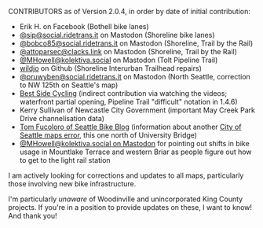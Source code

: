 CONTRIBUTORS as of Version 2.0.4, in order by date of initial contribution:

* Erik H. on Facebook (Bothell bike lanes)
* [@sip@social.ridetrans.it](https://social.ridetrans.it/@sip) on Mastodon (Shoreline bike lanes)
* [@bobco85@social.ridetrans.it](https://social.ridetrans.it/@bobco85) on Mastodon (Shoreline, Trail by the Rail) 
* [@attoparsec@clacks.link](https://clacks.link/@attoparsec) on Mastodon (Shoreline, Trail by the Rail)
* [@MHowell@kolektiva.social](https://kolektiva.social/@MHowell) on Mastodon (Tolt Pipeline Trail)
* [wildjo](https://github.com/wildjo) on Github (Shoreline Interurban Trailhead repairs)
* [@pruwyben@social.ridetrans.it](https://social.ridetrans.it/@pruwyben) on Mastodon (North Seattle, correction to NW 125th on Seattle's map)
* [Best Side Cycling](https://www.youtube.com/@BestSideCycling) (indirect contribution via watching the videos; waterfront partial opening, Pipeline Trail "difficult" notation in 1.4.6)
* Kerry Sullivan of Newcastle City Government (important May Creek Park Drive channelisation data)
* [Tom Fucoloro of Seattle Bike Blog](https://www.seattlebikeblog.com/) (information about another [City of Seattle maps error](https://social.ridetrans.it/@seabikeblog/114854311353878608), this one north of University Bridge)
* [@MHowell@kolektiva.social on Mastodon](https://kolektiva.social/@MHowell) for pointing out shifts in bike usage in Mountlake Terrace and western Briar as people figure out how to get to the light rail station

I am actively looking for corrections and updates to all maps, particularly those involving new bike infrastructure.

I'm particularly _unaware_ of Woodinville and unincorporated King County projects. If you're in a position to provide updates on these, I want to know! And thank you!
